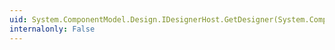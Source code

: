 ```yaml
---
uid: System.ComponentModel.Design.IDesignerHost.GetDesigner(System.ComponentModel.IComponent)
internalonly: False
---
```

